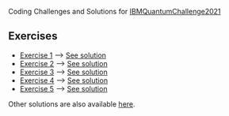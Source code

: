 Coding Challenges and Solutions for [IBMQuantumChallenge2021](https://github.com/qiskit-community/ibm-quantum-challenge-2021)

## Exercises

- [Exercise 1](./content/ex1/ex1.ipynb) --> [See solution](solutions_by_authors/ex1/ex1-solution.ipynb)
- [Exercise 2](./content/ex2/ex2.ipynb) --> [See solution](solutions_by_authors/ex2/ex2-solution.ipynb)
- [Exercise 3](./content/ex3/ex3.ipynb) --> [See solution](solutions_by_authors/ex3/ex3-solution.ipynb)
- [Exercise 4](./content/ex4/ex4.ipynb) --> [See solution](solutions_by_authors/ex4/ex4-solution.ipynb)
- [Exercise 5](./content/ex5/ex5.ipynb) --> [See solution](solutions_by_authors/ex5/ex5-solution.ipynb)

Other solutions are also available [here](solutions_by_participants/).